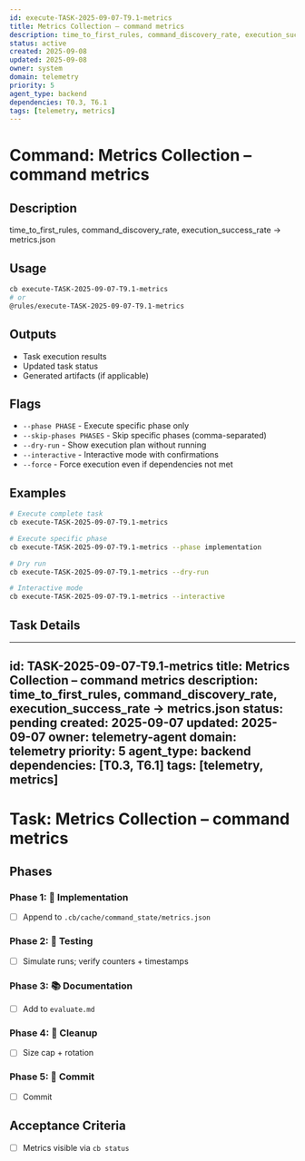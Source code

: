 ```yaml
---
id: execute-TASK-2025-09-07-T9.1-metrics
title: Metrics Collection – command metrics
description: time_to_first_rules, command_discovery_rate, execution_success_rate → metrics.json
status: active
created: 2025-09-08
updated: 2025-09-08
owner: system
domain: telemetry
priority: 5
agent_type: backend
dependencies: T0.3, T6.1
tags: [telemetry, metrics]
---
```


# Command: Metrics Collection – command metrics

## Description
time_to_first_rules, command_discovery_rate, execution_success_rate → metrics.json

## Usage
```bash
cb execute-TASK-2025-09-07-T9.1-metrics
# or
@rules/execute-TASK-2025-09-07-T9.1-metrics
```

## Outputs
- Task execution results
- Updated task status
- Generated artifacts (if applicable)

## Flags
- `--phase PHASE` - Execute specific phase only
- `--skip-phases PHASES` - Skip specific phases (comma-separated)
- `--dry-run` - Show execution plan without running
- `--interactive` - Interactive mode with confirmations
- `--force` - Force execution even if dependencies not met

## Examples
```bash
# Execute complete task
cb execute-TASK-2025-09-07-T9.1-metrics

# Execute specific phase
cb execute-TASK-2025-09-07-T9.1-metrics --phase implementation

# Dry run
cb execute-TASK-2025-09-07-T9.1-metrics --dry-run

# Interactive mode
cb execute-TASK-2025-09-07-T9.1-metrics --interactive
```

## Task Details

---
id: TASK-2025-09-07-T9.1-metrics
title: Metrics Collection – command metrics
description: time_to_first_rules, command_discovery_rate, execution_success_rate → metrics.json
status: pending
created: 2025-09-07
updated: 2025-09-07
owner: telemetry-agent
domain: telemetry
priority: 5
agent_type: backend
dependencies: [T0.3, T6.1]
tags: [telemetry, metrics]
---

# Task: Metrics Collection – command metrics

## Phases
### Phase 1: 🚀 Implementation
- [ ] Append to `.cb/cache/command_state/metrics.json`

### Phase 2: 🧪 Testing
- [ ] Simulate runs; verify counters + timestamps

### Phase 3: 📚 Documentation
- [ ] Add to `evaluate.md`

### Phase 4: 🧹 Cleanup
- [ ] Size cap + rotation

### Phase 5: 💾 Commit
- [ ] Commit

## Acceptance Criteria
- [ ] Metrics visible via `cb status`


